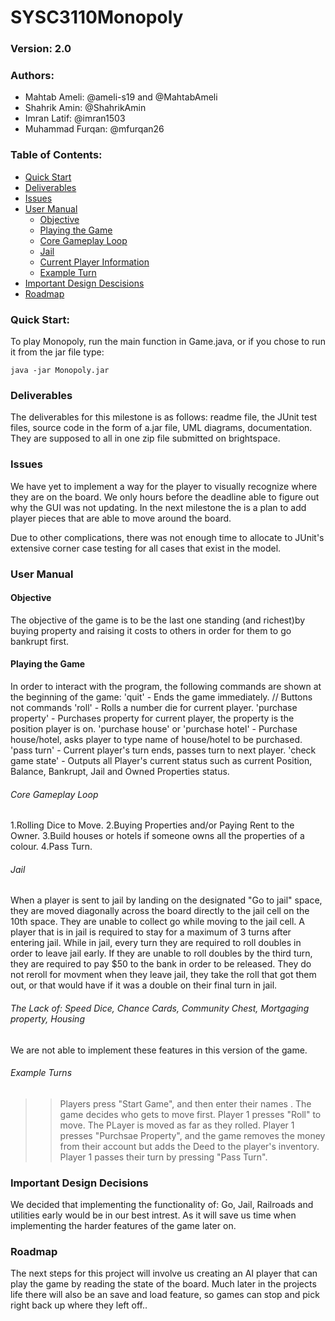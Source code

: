 # SYSC3110Monopoly
### Version: 2.0
### Authors:
- Mahtab Ameli: @ameli-s19 and @MahtabAmeli
- Shahrik Amin: @ShahrikAmin
- Imran Latif: @imran1503
- Muhammad Furqan: @mfurqan26
				
### Table of Contents:
- [Quick Start](#quick-start)
- [Deliverables](#deliverables)
- [Issues](#issues)
- [User Manual](#complete-user-manual)
    * [Objective](#objective)
    * [Playing the Game](#playing-the-game)
    * [Core Gameplay Loop](#core-gameplay-loop)
    * [Jail](#jail)
    * [Current Player Information](#current-player-information)
    * [Example Turn](#example-turn)
- [Important Design Descisions](#important-design-decisions)
- [Roadmap](#roadmap)

### Quick Start:
To play Monopoly, run the main function in Game.java, or if you chose to run it from the jar file type:
```
java -jar Monopoly.jar
```

### Deliverables
The deliverables for this milestone is as follows: readme file, the JUnit test files, source code in the form of a.jar file, UML diagrams, documentation. They are supposed to all in one zip file submitted on brightspace. 

### Issues
We have yet to implement a way for the player to visually recognize where they are on the board. We only hours before the deadline able to figure out why the GUI was not updating. In the next milestone the is a plan to add player pieces that are able to move around the board. 

Due to other complications, there was not enough time to allocate to JUnit's extensive corner case testing for all cases that exist in the model. 

### User Manual
#### Objective
The objective of the game is to be the last one standing (and richest)by buying property and raising it costs to others in order for them to go bankrupt first. 
#### Playing the Game
In order to interact with the program, the following commands are shown at the beginning of the game:
'quit' - Ends the game immediately.                                                                                                     // Buttons not commands
'roll' - Rolls a number die for current player.
'purchase property' - Purchases property for current player, the property is the position player is on.
'purchase house' or 'purchase hotel' - Purchase house/hotel, asks player to type name of house/hotel to be purchased.
'pass turn' - Current player's turn ends, passes turn to next player.
'check game state' - Outputs all Player's current status such as current Position, Balance, Bankrupt, Jail and Owned Properties status.
  
###### Core Gameplay Loop                                   
1.Rolling Dice to Move.
2.Buying Properties and/or Paying Rent to the Owner.
3.Build houses or hotels if someone owns all the properties of a colour.
4.Pass Turn.
###### Jail
When a player is sent to jail by landing on the designated "Go to jail" space, they are moved diagonally across the board directly to the jail cell on the 10th space. They are unable to collect go while moving to the jail cell. A player that is in jail is required to stay for a maximum of 3 turns after entering jail. While in jail, every turn they are required to roll doubles in order to leave jail early. If they are unable to roll doubles by the third turn, they are required to pay $50 to the bank in order to be released. They do not reroll for movment when they leave jail, they take the roll that got them out, or that would have if it was a double on their final turn in jail. 
         
###### The Lack of:   Speed Dice, Chance Cards, Community Chest, Mortgaging property, Housing 
We are not able to implement these features in this version of the game. 

###### Example Turns
>>Players press "Start Game", and then enter their names .
>>The game decides who gets to move first. 
>>Player 1 presses "Roll" to move. 
>>The PLayer is moved as far as they rolled. 
>>Player 1 presses "Purchsae Property", and the game removes the money from their account but adds the Deed to the player's inventory. 
>>Player 1 passes their turn by pressing "Pass Turn". 

### Important Design Decisions
We decided that implementing the functionality of: Go, Jail, Railroads and utilities early would be in our best intrest. As it will save us time when implementing the harder features of the game later on.  

### Roadmap
The next steps for this project will involve us creating an AI player that can play the game by reading the state of the board. 
Much later in the projects life there will also be an save and load feature, so games can stop and pick right back up where they left off.. 
